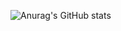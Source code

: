 ![Anurag's GitHub stats](https://github-readme-stats.vercel.app/api?username=Dilshod-01&show_icons=true&theme=radical)


